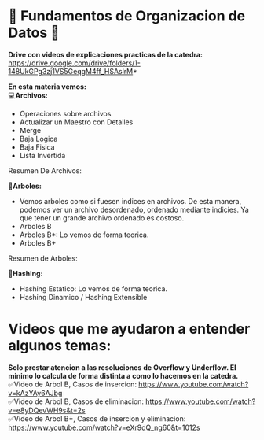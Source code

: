 # 🌟 Fundamentos de Organizacion de Datos 🌟
**Drive con videos de explicaciones practicas de la catedra:**    
https://drive.google.com/drive/folders/1-148UkGPg3zj1VS5GeqgM4ff_HSAslrM*

**En esta materia vemos:**  
💻**Archivos:** 
  - Operaciones sobre archivos
  - Actualizar un Maestro con Detalles
  - Merge
  - Baja Logica
  - Baja Fisica
  - Lista Invertida

  Resumen De Archivos:
    
📝**Arboles:**
  - Vemos arboles como si fuesen indices en archivos. De esta manera, podemos ver un archivo desordenado, ordenado mediante indicies. Ya que tener un grande archivo ordenado es costoso.
  - Arboles B
  - Arboles B*: Lo vemos de forma teorica.
  - Arboles B+
  
  Resumen de Arboles:
  
📝**Hashing:**
  - Hashing Estatico: Lo vemos de forma teorica.
  - Hashing Dinamico / Hashing Extensible

  

# Videos que me ayudaron a entender algunos temas: 

**Solo prestar atencion a las resoluciones de Overflow y Underflow. El minimo lo calcula de forma distinta a como lo hacemos en la catedra.**  
✅Video de Arbol B, Casos de insercion: https://www.youtube.com/watch?v=kAzYAy6AJbg  
✅Video de Arbol B, Casos de eliminacion: https://www.youtube.com/watch?v=e8yDQevWH9s&t=2s  
✅Video de Arbol B+, Casos de insercion y eliminacion: https://www.youtube.com/watch?v=eXr9dQ_ng60&t=1012s
